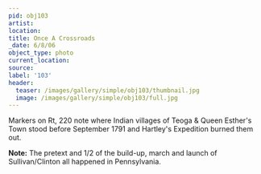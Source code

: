 ```yaml
---
pid: obj103
artist:
location:
title: Once A Crossroads
_date: 6/8/06
object_type: photo
current_location:
source:
label: '103'
header:
  teaser: /images/gallery/simple/obj103/thumbnail.jpg
  image: /images/gallery/simple/obj103/full.jpg
---
```

Markers on Rt, 220 note where Indian villages of Teoga & Queen Esther's Town stood before September 1791 and Hartley's Expedition burned them out.

**Note:**
The pretext and 1/2 of the build-up, march and launch of Sullivan/Clinton all happened in Pennsylvania.
